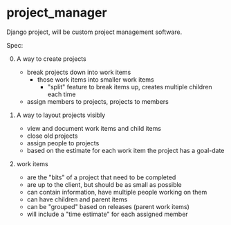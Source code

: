 # project_manager

Django project, will be custom project management software.

Spec:

0) A way to create projects
    - break projects down into work items
        - those work items into smaller work items
            - "split" feature to break items up, creates multiple children each time
    - assign members to projects, projects to members
    
    
1) A way to layout projects visibly
    - view and document work items and child items
    - close old projects
    - assign people to projects
    - based on the estimate for each work item the project has a goal-date

2) work items
    - are the "bits" of a project that need to be completed
    - are up to the client, but should be as small as possible
    - can contain information, have multiple people working on them
    - can have children and parent items
    - can be "grouped" based on releases (parent work items)
    - will include a "time estimate" for each assigned member
